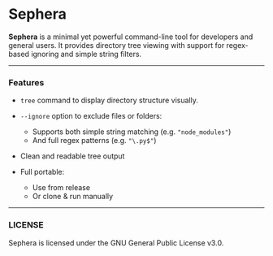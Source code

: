 # Sephera

**Sephera** is a minimal yet powerful command-line tool for developers and general users. It provides directory tree viewing with support for regex-based ignoring and simple string filters.

--- 

### Features
- `tree` command to display directory structure visually.
- `--ignore` option to exclude files or folders:
    - Supports both simple string matching (e.g. `"node_modules"`)
    - And full regex patterns (e.g. `"\.py$"`)

- Clean and readable tree output
- Full portable:
    - Use from release
    - Or clone & run manually

---

### LICENSE
Sephera is licensed under the GNU General Public License v3.0.
